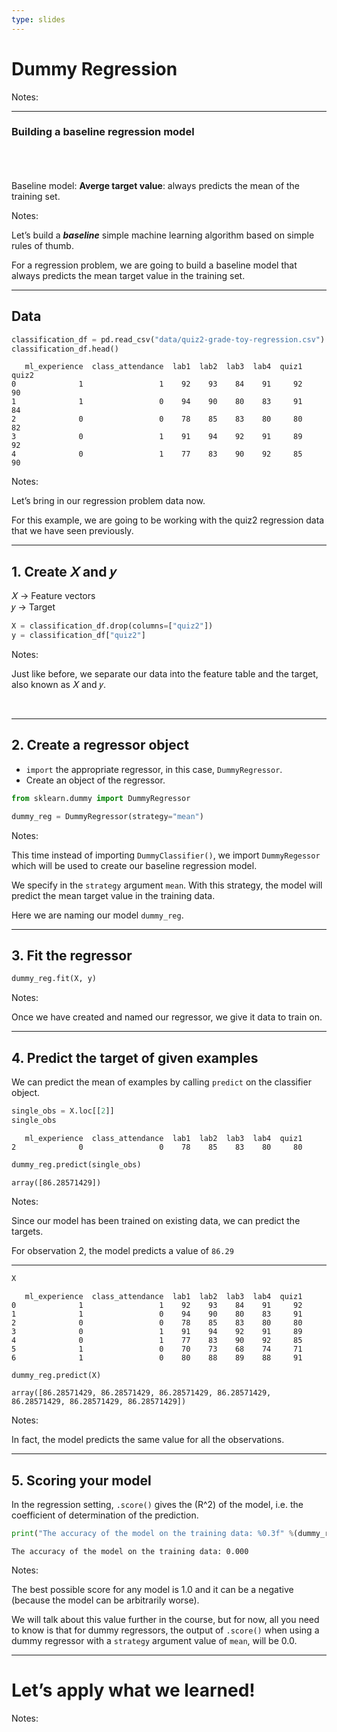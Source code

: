 ```yaml
---
type: slides
---
```


# Dummy Regression

Notes: <br>

---

### Building a baseline regression model

<br> <br> <br> Baseline model: **Averge target value**: always predicts
the mean of the training set.

Notes:

Let’s build a ***baseline*** simple machine learning algorithm based on
simple rules of thumb.

For a regression problem, we are going to build a baseline model that
always predicts the mean target value in the training set.

---

## Data

``` python
classification_df = pd.read_csv("data/quiz2-grade-toy-regression.csv")
classification_df.head()
```

```out
   ml_experience  class_attendance  lab1  lab2  lab3  lab4  quiz1  quiz2
0              1                 1    92    93    84    91     92     90
1              1                 0    94    90    80    83     91     84
2              0                 0    78    85    83    80     80     82
3              0                 1    91    94    92    91     89     92
4              0                 1    77    83    90    92     85     90
```

Notes:

Let’s bring in our regression problem data now.

For this example, we are going to be working with the quiz2 regression
data that we have seen previously.

---

## 1\. Create 𝑋 and 𝑦

𝑋 → Feature vectors <br> 𝑦 → Target

``` python
X = classification_df.drop(columns=["quiz2"])
y = classification_df["quiz2"]
```

Notes:

Just like before, we separate our data into the feature table and the
target, also known as 𝑋 and 𝑦.

<br>

---

## 2\. Create a regressor object

  - `import` the appropriate regressor, in this case, `DummyRegressor`.
  - Create an object of the regressor.

<!-- end list -->

``` python
from sklearn.dummy import DummyRegressor

dummy_reg = DummyRegressor(strategy="mean")
```

Notes:

This time instead of importing `DummyClassifier()`, we import
`DummyRegessor` which will be used to create our baseline regression
model.

We specify in the `strategy` argument `mean`. With this strategy, the
model will predict the mean target value in the training data.

Here we are naming our model `dummy_reg`.

---

## 3\. Fit the regressor

``` python
dummy_reg.fit(X, y)
```

Notes:

Once we have created and named our regressor, we give it data to train
on.

---

## 4\. Predict the target of given examples

We can predict the mean of examples by calling `predict` on the
classifier object.

``` python
single_obs = X.loc[[2]]
single_obs
```

```out
   ml_experience  class_attendance  lab1  lab2  lab3  lab4  quiz1
2              0                 0    78    85    83    80     80
```

``` python
dummy_reg.predict(single_obs)
```

```out
array([86.28571429])
```

Notes:

Since our model has been trained on existing data, we can predict the
targets.

For observation 2, the model predicts a value of `86.29`

---

``` python
X
```

```out
   ml_experience  class_attendance  lab1  lab2  lab3  lab4  quiz1
0              1                 1    92    93    84    91     92
1              1                 0    94    90    80    83     91
2              0                 0    78    85    83    80     80
3              0                 1    91    94    92    91     89
4              0                 1    77    83    90    92     85
5              1                 0    70    73    68    74     71
6              1                 0    80    88    89    88     91
```

``` python
dummy_reg.predict(X)
```

```out
array([86.28571429, 86.28571429, 86.28571429, 86.28571429, 86.28571429, 86.28571429, 86.28571429])
```

Notes:

In fact, the model predicts the same value for all the observations.

---

## 5\. Scoring your model

In the regression setting, `.score()` gives the \(R^2\) of the model,
i.e. the coefficient of determination of the prediction.

``` python
print("The accuracy of the model on the training data: %0.3f" %(dummy_reg.score(X, y)))
```

```out
The accuracy of the model on the training data: 0.000
```

Notes:

The best possible score for any model is 1.0 and it can be a negative
(because the model can be arbitrarily worse).

We will talk about this value further in the course, but for now, all
you need to know is that for dummy regressors, the output of `.score()`
when using a dummy regressor with a `strategy` argument value of `mean`,
will be 0.0.

---

# Let’s apply what we learned\!

Notes: <br>
